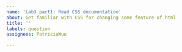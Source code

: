 ```yaml
---
name: 'Lab3 part1: Read CSS documentation'
about: Get familiar with CSS for changing some feature of html
title: ''
labels: question
assignees: PatriciaWuu

---
```



